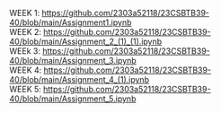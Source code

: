 WEEK 1: https://github.com/2303a52118/23CSBTB39-40/blob/main/Assignment1.ipynb                                      
WEEK 2: https://github.com/2303a52118/23CSBTB39-40/blob/main/Assignment_2_(1)_(1).ipynb                                         
WEEk 3: https://github.com/2303a52118/23CSBTB39-40/blob/main/Assignment_3.ipynb                                                 
WEEK 4: https://github.com/2303a52118/23CSBTB39-40/blob/main/Assignment_4_(1).ipynb                                        
WEEK 5: https://github.com/2303a52118/23CSBTB39-40/blob/main/Assignment_5.ipynb                                               
